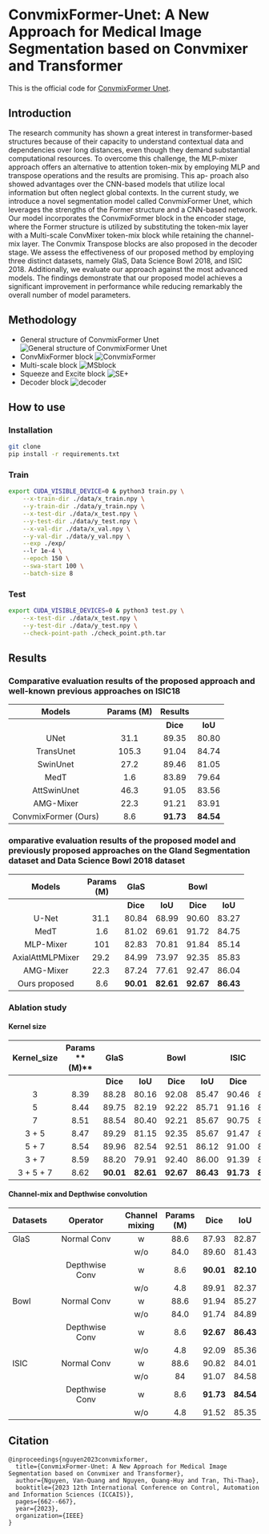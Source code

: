 # ConvmixFormer-Unet: A New Approach for Medical Image Segmentation based on Convmixer and Transformer
This is the official code for [ConvmixFormer Unet](https://ieeexplore.ieee.org/document/10382399). 
## Introduction
The research community has shown a great interest in transformer-based structures because of their capacity to understand contextual data and dependencies over long distances, even though they demand substantial computational resources. To overcome this challenge, the MLP-mixer approach offers an alternative to attention token-mix by employing MLP and transpose operations and the results are promising. This ap- proach also showed advantages over the CNN-based models that utilize local information but often neglect global contexts. In the current study, we introduce a novel segmentation model called ConvmixFormer Unet, which leverages the strengths of the Former structure and a CNN-based network. Our model incorporates the ConvmixFormer block in the encoder stage, where the Former structure is utilized by substituting the token-mix layer with a Multi-scale ConvMixer token-mix block while retaining the channel-mix layer. The Convmix Transpose blocks are also proposed in the decoder stage. We assess the effectiveness of our proposed method by employing three distinct datasets, namely GlaS, Data Science Bowl 2018, and ISIC 2018. Additionally, we evaluate our approach against the most advanced models. The findings demonstrate that our proposed model achieves a significant improvement in performance while reducing remarkably the overall number of model parameters.

## Methodology
- General structure of ConvmixFormer Unet
![General structure of ConvmixFormer Unet](images/Model_architecture.png)
- ConvMixFormer block
![ConvmixFormer](images/ConvMixFormer.png)
- Multi-scale block
![MSblock](images/MultiScaleBlock.png)
- Squeeze and Excite block 
![SE+](images/SE+.png)
- Decoder block
![decoder](images/DecoderBlock.png)

## How to use
### Installation
```bash
git clone 
pip install -r requirements.txt
```

### Train
```bash
export CUDA_VISIBLE_DEVICE=0 & python3 train.py \
    --x-train-dir ./data/x_train.npy \
    --y-train-dir ./data/y_train.npy \
    --x-test-dir ./data/x_test.npy \
    --y-test-dir ./data/y_test.npy \
    --x-val-dir ./data/x_val.npy \
    --y-val-dir ./data/y_val.npy \
    --exp ./exp/
    --lr 1e-4 \
    --epoch 150 \
    --swa-start 100 \
    --batch-size 8
```

### Test
```bash
export CUDA_VISIBLE_DEVICES=0 & python3 test.py \
    --x-test-dir ./data/x_test.npy \
    --y-test-dir ./data/y_test.npy \
    --check-point-path ./check_point.pth.tar
```

## Results

### Comparative evaluation results of the proposed approach and well-known previous approaches on ISIC18
| **Models**                                  | **Params** (**M**)  | **Results**|           |
| :-----------------------------------------: | :----------------:  | :---------:| :--------:|
|                                             |                     | **Dice**   | **IoU**   |
| UNet                                        | 31.1                | 89.35      | 80.80     |
| TransUnet                                   | 105.3               | 91.04      | 84.74     |
| SwinUnet                                    | 27.2                | 89.46      | 81.05     |
| MedT                                        | 1.6                 | 83.89      | 79.64     |
| AttSwinUnet                                 | 46.3                | 91.05      | 83.56     |
| AMG-Mixer                                   | 22.3                | 91.21      | 83.91     |
| ConvmixFormer (Ours)                        | 8.6                 | **91.73**  | **84.54** |

###  omparative evaluation results of the proposed model and previously proposed approaches on the Gland Segmentation dataset and Data Science Bowl 2018 dataset
| **Models**       | **Params**  <br>  **(M)** | **GlaS**   |            | **Bowl**   |            |
| :--------------: | :-----------------------: | :--------: | :--------: | :--------: | :--------: |
|                  |                           | **Dice**   | **IoU**    | **Dice**   | **IoU**    |
| U-Net            | 31\.1                     | 80\.84     | 68\.99     | 90\.60     | 83\.27     |
| MedT             | 1\.6                      | 81\.02     | 69\.61     | 91\.72     | 84\.75     |
| MLP-Mixer        | 101                       | 82\.83     | 70\.81     | 91\.84     | 85\.14     |
| AxialAttMLPMixer | 29\.2                     | 84\.99     | 73\.97     | 92\.35     | 85\.83     |
| AMG-Mixer        | 22\.3                     | 87\.24     | 77\.61     | 92\.47     | 86\.04     |
| Ours proposed    | 8\.6                      | **90\.01** | **82\.61** | **92\.67** | **86\.43** |

### Ablation study
#### Kernel size
| **Kernel\_size** | **Params** <br> ** (M)** | **GlaS**   |            | **Bowl**   |            | **ISIC**   |            |
| :--------------: | :----------------------: | :--------: | :--------: | :--------: | :--------: | :--------: | :--------: |
|                  |                          | **Dice**   | **IoU**    | **Dice**   | **IoU**    | **Dice**   | **IoU**    |
| 3                | 8\.39                    | 88\.28     | 80\.16     | 92\.08     | 85\.47     | 90\.46     | 82\.67     |
| 5                | 8\.44                    | 89\.75     | 82\.19     | 92\.22     | 85\.71     | 91\.16     | 83\.83     |
| 7                | 8\.51                    | 88\.54     | 80\.40     | 92\.21     | 85\.67     | 90\.75     | 83\.11     |
| 3 + 5            | 8\.47                    | 89\.29     | 81\.15     | 92\.35     | 85\.67     | 91\.47     | 84\.32     |
| 5 + 7            | 8\.54                    | 89\.96     | 82\.54     | 92\.51     | 86\.12     | 91\.00     | 83\.51     |
| 3 + 7            | 8\.59                    | 88\.20     | 79\.91     | 92\.40     | 86\.00     | 91\.39     | 84\.21     |
| 3 + 5 + 7        | 8\.62                    | **90\.01** | **82\.61** | **92\.67** | **86\.43** | **91\.73** | **84\.54** |

#### Channel-mix and Depthwise convolution
| **Datasets** | **Operator**   | **Channel** <br>  **mixing** | **Params**  <br>   (**M**) | **Dice**   | **IoU**    |
| :----------- | :------------: | :--------------------------: | :------------------------: | :--------: | :--------: |
| GlaS         | Normal Conv    | w                            | 88\.6                      | 87\.93     | 82\.87     |
|              |                | w/o                          | 84\.0                      | 89\.60     | 81\.43     |
|              | Depthwise Conv | w                            | 8\.6                       | **90\.01** | **82\.10** |
|              |                | w/o                          | 4\.8                       | 89\.91     | 82\.37     |
| Bowl         | Normal Conv    | w                            | 88\.6                      | 91\.94     | 85\.27     |
|              |                | w/o                          | 84\.0                      | 91\.74     | 84\.89     |
|              | Depthwise Conv | w                            | 8\.6                       | **92\.67** | **86\.43** |
|              |                | w/o                          | 4\.8                       | 92\.09     | 85\.36     |
| ISIC         | Normal Conv    | w                            | 88\.6                      | 90\.82     | 84\.01     |
|              |                | w/o                          | 84                         | 91\.07     | 84\.58     |
|              | Depthwise Conv | w                            | 8\.6                       | **91\.73** | **84\.54** |
|              |                | w/o                          | 4\.8                       | 91\.52     | 85\.35     |

## Citation 
```
@inproceedings{nguyen2023convmixformer,
  title={ConvmixFormer-Unet: A New Approach for Medical Image Segmentation based on Convmixer and Transformer},
  author={Nguyen, Van-Quang and Nguyen, Quang-Huy and Tran, Thi-Thao},
  booktitle={2023 12th International Conference on Control, Automation and Information Sciences (ICCAIS)},
  pages={662--667},
  year={2023},
  organization={IEEE}
}
```